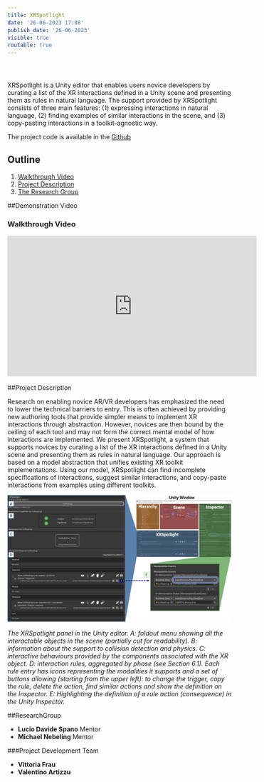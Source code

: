 ```yaml
---
title: XRSpotlight
date: '26-06-2023 17:08'
publish_date: '26-06-2023'
visible: true
routable: true
---
```


<div style="text-align: center">
<header>

</header>
</div>
XRSpotlight is a Unity editor that enables users novice developers by curating a list of the XR interactions defined in a Unity scene and presenting them as rules in natural language. The support provided by XRSpotlight consists of three main features: (1) expressing interactions in natural language, (2) finding examples of similar interactions in the scene, and (3) copy-pasting interactions in a toolkit-agnostic way.

The project code is available in the [Github](https://github.com/cg3hci/XRSpotlight/tree/main)

## Outline
1. [Walkthrough Video](#video)
2. [Project Description](#obiettivi)
3. [The Research Group](#gruppo)

<a id="video"></a>
##Demonstration Video

### Walkthrough Video

<iframe width="560" height="315" src="https://www.youtube.com/embed/cVCGNaHMb_Y" title="YouTube video player" frameborder="0" allow="accelerometer; autoplay; clipboard-write; encrypted-media; gyroscope; picture-in-picture; web-share" allowfullscreen></iframe>

<a id="obiettivi"></a>

##Project Description

Research on enabling novice AR/VR developers has emphasized the need to lower the technical barriers to entry. This is often achieved by providing new authoring tools that provide simpler means to implement XR interactions through abstraction. However, novices are then bound by the ceiling of each tool and may not form the correct mental model of how interactions are implemented. We present XRSpotlight, a system that supports novices by curating a list of the XR interactions defined in a Unity scene and presenting them as rules in natural language. Our approach is based on a model abstraction that unifies existing XR toolkit implementations. 
Using our model, XRSpotlight can find incomplete specifications of interactions, suggest similar interactions, and copy-paste interactions from examples using different toolkits. 

<a id="figura1"></a>

![Figure 1](img/overview-xrspotlight-v2.png)

*The XRSpotlight panel in the Unity editor. A: foldout menu showing all the interactable objects in the scene (partially cut for readability). B: information about the support to collision detection and physics. C: interactive behaviours provided by the components associated with the XR object. D: interaction rules, aggregated by phase (see Section 6.1). Each rule entry has icons representing the modalities it supports and a set of buttons allowing (starting from the upper left): to change the trigger, copy the rule, delete the action, find similar actions and show the definition on the Inspector. E: Highlighting the definition of a rule action (consequence) in the Unity Inspector.*

<a id="group"></a>
##ResearchGroup
* **Lucio Davide Spano** Mentor
* **Michael Nebeling** Mentor

###Project Development Team
* **Vittoria Frau**
* **Valentino Artizzu**






